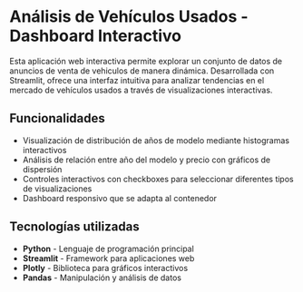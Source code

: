 # Análisis de Vehículos Usados - Dashboard Interactivo

Esta aplicación web interactiva permite explorar un conjunto de datos de anuncios de venta de vehiculos de manera dinámica. Desarrollada con Streamlit, ofrece una interfaz intuitiva para analizar tendencias en el mercado de vehículos usados a través de visualizaciones interactivas.

## Funcionalidades
- Visualización de distribución de años de modelo mediante histogramas interactivos
- Análisis de relación entre año del modelo y precio con gráficos de dispersión
- Controles interactivos con checkboxes para seleccionar diferentes tipos de visualizaciones
- Dashboard responsivo que se adapta al contenedor

## Tecnologías utilizadas
- **Python** - Lenguaje de programación principal
- **Streamlit** - Framework para aplicaciones web
- **Plotly** - Biblioteca para gráficos interactivos
- **Pandas** - Manipulación y análisis de datos
